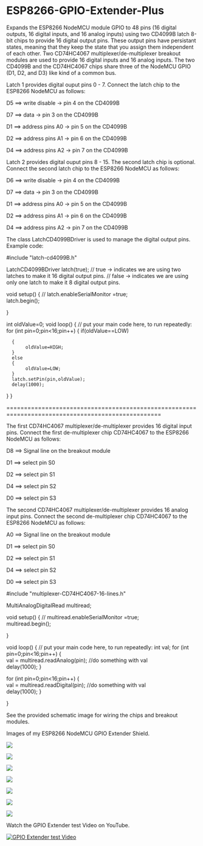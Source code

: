 # ESP8266-GPIO-Extender-Plus
Expands the ESP8266 NodeMCU module GPIO to 48 pins (16 digital outputs, 16 digital inputs, and 16 analog inputs) using two CD4099B latch 8-bit chips to provide 16 digital output pins. These output pins have persistant states, meaning that they keep the state that you assign them independent of each other. Two CD74HC4067 multiplexer/de-multiplexer breakout modules are used to provide 16 digital inputs and 16 analog inputs. The two CD4099B and the CD74HC4067 chips share three of the NodeMCU GPIO (D1, D2, and D3) like kind of a common bus.

Latch 1 provides digital ouput pins 0 - 7. Connect the latch chip to the ESP8266 NodeMCU as follows:

D5 ==> write disable -> pin 4 on the CD4099B

D7 ==> data -> pin 3 on the CD4099B

D1 ==> address pins A0 -> pin 5 on the CD4099B

D2 ==> address pins A1 -> pin 6 on the CD4099B

D4 ==> address pins A2 -> pin 7 on the CD4099B

Latch 2 provides digital ouput pins 8 - 15. The second latch chip is optional. Connect the second latch chip to the ESP8266 NodeMCU as follows:

D6 ==> write disable -> pin 4 on the CD4099B

D7 ==> data -> pin 3 on the CD4099B

D1 ==> address pins A0 -> pin 5 on the CD4099B

D2 ==> address pins A1 -> pin 6 on the CD4099B

D4 ==> address pins A2 -> pin 7 on the CD4099B

The class LatchCD4099BDriver is used to manage the digital output pins. Example code:

#include "latch-cd4099B.h"

LatchCD4099BDriver latch(true); // true -> indicates we are using two latches to make it 16 digital output pins. // false -> indicates we are using only one latch to make it 8 digital output pins.

void setup() {
//  latch.enableSerialMonitor =true;     
latch.begin();


}

int oldValue=0; void loop() {
 // put your main code here, to run repeatedly: 
 for (int pin=0;pin<16;pin++)
 {
      if(oldValue==LOW)

      {   
           oldValue=HIGH; 
      } 
      else
      {  
           oldValue=LOW;
      }         
      latch.setPin(pin,oldValue);
      delay(1000); 
  } 
}

==================================================================================================

The first CD74HC4067 multiplexer/de-multiplexer provides 16 digital input pins. Connect the first de-multiplexer chip CD74HC4067 to the ESP8266 NodeMCU as follows:

D8 ==> Signal line on the breakout module

D1 ==> select pin S0

D2 ==> select pin S1

D4 ==> select pin S2

D0 ==> select pin S3

The second CD74HC4067 multiplexer/de-multiplexer provides 16 analog input pins. Connect the second de-multiplexer chip CD74HC4067 to the ESP8266 NodeMCU as follows:

A0 ==> Signal line on the breakout module

D1 ==> select pin S0

D2 ==> select pin S1

D4 ==> select pin S2

D0 ==> select pin S3

#include "multiplexer-CD74HC4067-16-lines.h"

MultiAnalogDigitalRead multiread;

void setup() {
 //   multiread.enableSerialMonitor =true;     
 multiread.begin();

}

void loop() {
 // put your main code here, to run repeatedly:
 int val;
 for (int pin=0;pin<16;pin++) 
 {        
      val = multiread.readAnalog(pin);
     //do something with val      
      delay(1000);
 }

 for (int pin=0;pin<16;pin++)
 {   
      val = multiread.readDigital(pin);
      //do something with val     
      delay(1000);
 }

}

See the provided schematic image for wiring the chips and breakout modules. 

Images of my ESP8266 NodeMCU GPIO Extender Shield.

![](GPIO-Extender-Plus.png)

![](GPIO-Extender-Plus-01.png)

![](GPIO-Extender-Plus-02.png)

![](GPIO-Extender-Plus-03.png)

![](GPIO-Extender-Plus-04.png)

![](GPIO-Extender-Plus-05.png)

![](GPIO-Extender-Plus-06.png)

Watch the GPIO Extender test Video on YouTube.

[![GPIO Extender test Video](https://img.youtube.com/vi/aFkxxWDnNWo/0.jpg)](https://www.youtube.com/watch?v=88Tg8VSa8cg)
